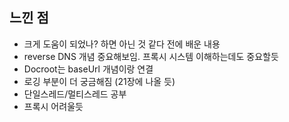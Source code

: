 ## 느낀 점
- 크게 도움이 되었나? 하면 아닌 것 같다 전에 배운 내용 
- reverse DNS 개념 중요해보임. 프록시 시스템 이해하는데도 중요할듯
- Docroot는 baseUrl 개념이랑 연결
- 로깅 부분이 더 궁금해짐 (21장에 나올 듯)
- 단일스레드/멀티스레드 공부 
- 프록시 어려울듯
